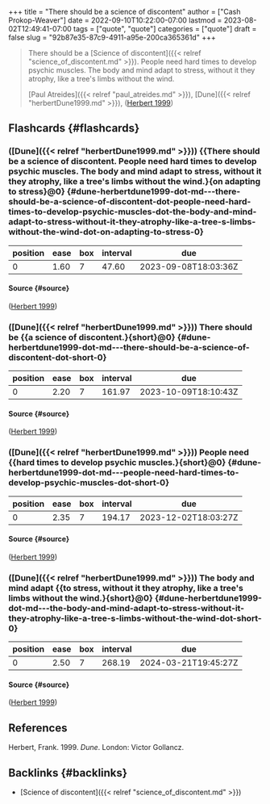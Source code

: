 +++
title = "There should be a science of discontent"
author = ["Cash Prokop-Weaver"]
date = 2022-09-10T10:22:00-07:00
lastmod = 2023-08-02T12:49:41-07:00
tags = ["quote", "quote"]
categories = ["quote"]
draft = false
slug = "92b87e35-87c9-4911-a95e-200ca365361d"
+++

> There should be a [Science of discontent]({{< relref "science_of_discontent.md" >}}). People need hard times to develop psychic muscles. The body and mind adapt to stress, without it they atrophy, like a tree's limbs without the wind.
>
> [Paul Atreides]({{< relref "paul_atreides.md" >}}), [Dune]({{< relref "herbertDune1999.md" >}}), (<a href="#citeproc_bib_item_1">Herbert 1999</a>)


## Flashcards {#flashcards}


### ([Dune]({{< relref "herbertDune1999.md" >}})) {{There should be a science of discontent. People need hard times to develop psychic muscles. The body and mind adapt to stress, without it they atrophy, like a tree's limbs without the wind.}{on adapting to stress}@0} {#dune-herbertdune1999-dot-md---there-should-be-a-science-of-discontent-dot-people-need-hard-times-to-develop-psychic-muscles-dot-the-body-and-mind-adapt-to-stress-without-it-they-atrophy-like-a-tree-s-limbs-without-the-wind-dot-on-adapting-to-stress-0}

| position | ease | box | interval | due                  |
|----------|------|-----|----------|----------------------|
| 0        | 1.60 | 7   | 47.60    | 2023-09-08T18:03:36Z |


#### Source {#source}

(<a href="#citeproc_bib_item_1">Herbert 1999</a>)


### ([Dune]({{< relref "herbertDune1999.md" >}})) There should be {{a science of discontent.}{short}@0} {#dune-herbertdune1999-dot-md---there-should-be-a-science-of-discontent-dot-short-0}

| position | ease | box | interval | due                  |
|----------|------|-----|----------|----------------------|
| 0        | 2.20 | 7   | 161.97   | 2023-10-09T18:10:43Z |


#### Source {#source}

(<a href="#citeproc_bib_item_1">Herbert 1999</a>)


### ([Dune]({{< relref "herbertDune1999.md" >}})) People need {{hard times to develop psychic muscles.}{short}@0} {#dune-herbertdune1999-dot-md---people-need-hard-times-to-develop-psychic-muscles-dot-short-0}

| position | ease | box | interval | due                  |
|----------|------|-----|----------|----------------------|
| 0        | 2.35 | 7   | 194.17   | 2023-12-02T18:03:27Z |


#### Source {#source}

(<a href="#citeproc_bib_item_1">Herbert 1999</a>)


### ([Dune]({{< relref "herbertDune1999.md" >}})) The body and mind adapt {{to stress, without it they atrophy, like a tree's limbs without the wind.}{short}@0} {#dune-herbertdune1999-dot-md---the-body-and-mind-adapt-to-stress-without-it-they-atrophy-like-a-tree-s-limbs-without-the-wind-dot-short-0}

| position | ease | box | interval | due                  |
|----------|------|-----|----------|----------------------|
| 0        | 2.50 | 7   | 268.19   | 2024-03-21T19:45:27Z |


#### Source {#source}

(<a href="#citeproc_bib_item_1">Herbert 1999</a>)

## References

<style>.csl-entry{text-indent: -1.5em; margin-left: 1.5em;}</style><div class="csl-bib-body">
  <div class="csl-entry"><a id="citeproc_bib_item_1"></a>Herbert, Frank. 1999. <i>Dune</i>. London: Victor Gollancz.</div>
</div>


## Backlinks {#backlinks}

-   [Science of discontent]({{< relref "science_of_discontent.md" >}})
